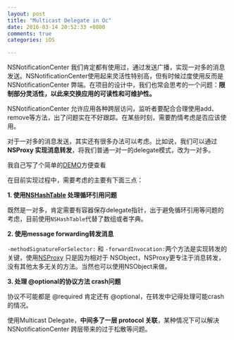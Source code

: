 ```yaml
---
layout: post
title: "Multicast Delegate in Oc"
date: 2016-03-14 20:52:33 +0800
comments: true
categories: iOS

---
```



NSNotificationCenter 我们肯定都有使用过，通过发送广播，实现一对多的消息发送。NSNotificationCenter使用起来灵活性特别高，但有时候过度使用反而是NSNotificationCenter 弊端。在项目的设计中，我们也常会思考的一个问题：**限制部分灵活性，以此来交换应用的可读性和可维护性。**

NSNotificationCenter 允许应用各种跨层访问，监听者要配合合理使用add、remove等方法，出了问题实在不好跟踪。在某些时刻，需要酌情考虑是否应该使用。

对于一对多的消息发送，其实还有很多办法可以考虑。比如说，我们可以通过**NSProxy 实现消息转发**，将我们普通一对一的delegate模式，改为一对多。

我自己写了个简单的[DEMO](https://github.com/MrBoog/SafeMulticastDelegate)方便查看

在目前实现过程中，需要考虑的主要有下面三点：

**1. 使用[NSHashTable](http://nshipster.com/nshashtable-and-nsmaptable/) 处理循环引用问题**

既然是一对多，肯定需要有容器保存delegate指针，出于避免循环引用等问题的考虑，目前使用`NSHashTable`代替了数组或者字典。

**2. 使用message forwarding转发消息**

`-methodSignatureForSelector:` 和 `-forwardInvocation:`两个方法是实现转发的关键，使用[NSProxy](https://developer.apple.com/library/mac/documentation/Cocoa/Reference/Foundation/Classes/NSProxy_Class/) 只是因为相对于 NSObject，NSProxy更专注于消息转发，没有其他太多无关的方法。当然也可以使用NSObject来做。

**3. 处理 @optional的协议方法 crash问题**

协议不可能都是 @required 肯定还有 @optional，在转发中记得处理可能crash的情况。

使用Multicast Delegate，**中间多了一层 protocol 关联**，某种情况下可以解决NSNotificationCenter 跨层带来的过于松散等问题。

